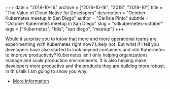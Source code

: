 +++
date = "2018-10-16"
archive = ["2018-10-16", "2018", "2018-10"]
title = "The Value of Cloud Native for Developers"
description = "October Kubernetes meetup in San Diego"
author = "Carlisia Pinto"
subtitle = "October Kubernetes meetup in San Diego"
slug = "sdkubernetes-october"
tags = ["Kubernetes", "k8s", "san diego", "meetup"]
+++

Would it surprise you to know that more and more operational teams are experimenting with Kubernetes right now? Likely not. But what if I tell you developers have also started to look beyond containers and into Kubernetes to improve productivity? Kubernetes isn’t only helping organizations manage and scale production environments. It is also helping make developers more productive and the products they are building more robust. In this talk I am going to show you why.

 * [More Information](https://www.meetup.com/San-Diego-Kubernetes-Meetup/events/255279490/)
